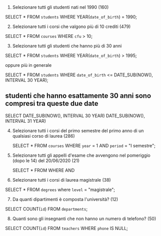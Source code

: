 1. Selezionare tutti gli studenti nati nel 1990 (160)

SELECT \*
FROM `students`
WHERE
YEAR(`date_of_birth`) = 1990;

2. Selezionare tutti i corsi che valgono più di 10 crediti (479)

SELECT \*
FROM `courses`
WHERE `cfu` > 10;

3. Selezionare tutti gli studenti che hanno più di 30 anni

SELECT \*
FROM `students`
WHERE
YEAR(`date_of_birth`) > 1995;

oppure più in generale

SELECT \*
FROM `students`
WHERE
`date_of_birth` <= DATE_SUB(NOW(), INTERVAL 30 YEAR);

## studenti che hanno esattamente 30 anni sono compresi tra queste due date

SELECT
DATE_SUB(NOW(), INTERVAL 30 YEAR)
DATE_SUB(NOW(), INTERVAL 31 YEAR)

4. Selezionare tutti i corsi del primo semestre del primo anno di un qualsiasi corso di
   laurea (286)

   SELECT \*
   FROM `courses`
   WHERE `year` = 1
   AND `period` = "I semestre";

5. Selezionare tutti gli appelli d'esame che avvengono nel pomeriggio (dopo le 14) del
   20/06/2020 (21)

   SELECT \*
   FROM
   WHERE
   AND

6. Selezionare tutti i corsi di laurea magistrale (38)

SELECT \*
FROM `degrees`
where `level` = "magistrale";

7. Da quanti dipartimenti è composta l'università? (12)

SELECT COUNT(`id`)
FROM `departments`;

8. Quanti sono gli insegnanti che non hanno un numero di telefono? (50)

SELECT COUNT(`id`)
FROM `teachers`
WHERE `phone` IS NULL;
